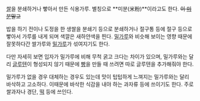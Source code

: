 [쌀](%EC%8C%80.md)을 분쇄하거나 빻아서 만든 식용가루. 별칭으로 **미분(米粉)**이라고도 한다. <del>이
[미분](%EB%AF%B8%EB%B6%84.md)말고</del>

밥을 하기 전이나 도정을 한 생쌀을 분쇄기 등으로 분쇄하거나 절구통 등에 절구 등으로 빻아서 가루를 내게 되며 색깔은 새하얀색을 띈다.
[밀가루](%EB%B0%80%EA%B0%80%EB%A3%A8.md)와 비슷해 보이는 영향 때문에 잘못하다간 쌀가루와
[밀가루](%EB%B0%80%EA%B0%80%EB%A3%A8.md)가 섞여지기도 한다.

다만 자세히 보면 입자가 밀가루에 비해 무척 굵고 크다는 차이가 있으며, 밀가루와는 달리
[글루텐](%EA%B8%80%EB%A3%A8%ED%85%90.md)이 형성되지 않기 때문에 [빵](%EB%B9%B5.md)을 만들
때 쓰려면 따로 글루텐을 추가해줘야 한다.

밀가루가 없을 경우 대체하는 경우도 있는데 맛이 텁텁하게 느껴지는 밀가루와는 달리 바삭하고 고소하다. 이때문에 바삭한 식감을 내야 하는
과자류 등에 쓰이기도 한다. 주로 쌀과자나 경단, [떡](%EB%96%A1.md) 등에 쓰인다.

